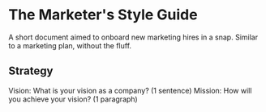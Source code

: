 The Marketer's Style Guide
==========================

A short document aimed to onboard new marketing hires in a snap. Similar
to a marketing plan, without the fluff.

Strategy
--------

Vision: What is your vision as a company? (1 sentence)
Mission: How will you achieve your vision? (1 paragraph)


